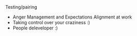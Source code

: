 <!--
.. date: 2023-01-27 11:37:00

### Ideas for blog posts. Maybe i'll finally do it some day :)

2021
-----------------
* Diving/Trust <--> Testing/pairing
* Anger Management and Expectations Alignment at work
* Taking control over your craziness :)
* People deleveloper :)